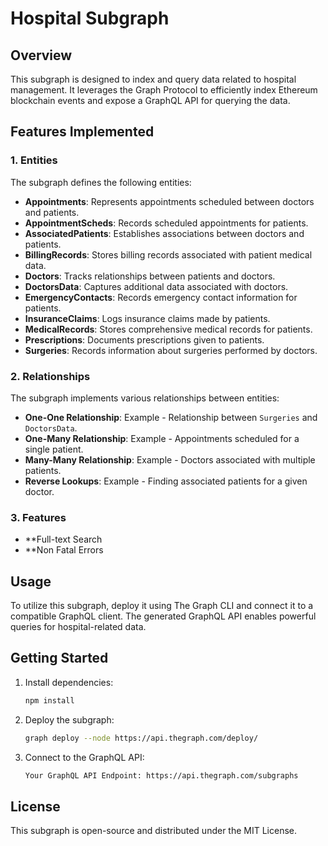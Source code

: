# Hospital Subgraph

## Overview

This subgraph is designed to index and query data related to hospital management. It leverages the Graph Protocol to efficiently index Ethereum blockchain events and expose a GraphQL API for querying the data.

## Features Implemented

### 1. Entities

The subgraph defines the following entities:

- **Appointments**: Represents appointments scheduled between doctors and patients.
- **AppointmentScheds**: Records scheduled appointments for patients.
- **AssociatedPatients**: Establishes associations between doctors and patients.
- **BillingRecords**: Stores billing records associated with patient medical data.
- **Doctors**: Tracks relationships between patients and doctors.
- **DoctorsData**: Captures additional data associated with doctors.
- **EmergencyContacts**: Records emergency contact information for patients.
- **InsuranceClaims**: Logs insurance claims made by patients.
- **MedicalRecords**: Stores comprehensive medical records for patients.
- **Prescriptions**: Documents prescriptions given to patients.
- **Surgeries**: Records information about surgeries performed by doctors.

### 2. Relationships

The subgraph implements various relationships between entities:

- **One-One Relationship**: Example - Relationship between `Surgeries` and `DoctorsData`.
- **One-Many Relationship**: Example - Appointments scheduled for a single patient.
- **Many-Many Relationship**: Example - Doctors associated with multiple patients.
- **Reverse Lookups**: Example - Finding associated patients for a given doctor.

### 3. Features

- **Full-text Search
- **Non Fatal Errors

## Usage

To utilize this subgraph, deploy it using The Graph CLI and connect it to a compatible GraphQL client. The generated GraphQL API enables powerful queries for hospital-related data.

## Getting Started

1. Install dependencies:
   ```bash
   npm install
   
2. Deploy the subgraph:
   ```bash
   graph deploy --node https://api.thegraph.com/deploy/

3. Connect to the GraphQL API:
   ```bash
   Your GraphQL API Endpoint: https://api.thegraph.com/subgraphs

## License
This subgraph is open-source and distributed under the MIT License.
